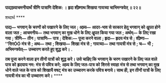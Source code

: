 **पाद्याघ्र्याचमनीयार्थं त्रीणि पात्राणि देशिक: ।** **हृदा शीष्र्णाथ शिखया गायत्र्या चाभिमन्त्रयेत् ॥ २२॥** 

शब्दार्थ **** 

**पाद्य—** **भगवान् के चरणों को पखारने के लिए जल** **; अघ्र्य—** **आदर-भाव से सत्कार हेतु भगवान् को अॢपत होने वाला जल** **;** **आचमनीय—** **तथा भगवान् का मुख धोने के लिए अॢपत किया गया जल** **; अर्थम्—** **के लिए रखा गया** **; त्रीणि—** **तीन** **;** **पात्राणि—** **पात्र** **; देशिक:—** **पूजा करने वाला** **; हृदा—** **हृदय मंत्र से** **; शीष्र्णा—** **''सिरÓÓ मंत्र से** **; अथ—** **तथा** **; शिखया—** **शिखा** **मंत्र से** **; गायत्र्या—** **तथा गायत्री मंत्र से** **; च—** **भी** **; अभिमन्त्रयेत्—** **उच्चारण करते हुए शुद्ध करे।** **.** 

**तब पूजा करने वाला इन तीनों पात्रों को शुद्ध करे। उसे चाहिए कि भगवान् के चरण** **पखारने के लिए जल वाले पात्र को** **हृदयाय नम:** **मंत्र से पवित्र करे; अघ्र्य के लिए जल-पात्र को** **शिरसे स्वाहा** **मंत्र से तथा भगवान् का मुख धोने वाले जल के पात्र को** **शिखायै वषट्** **मंत्र का** **उच्चारण करके पवित्र बनाये। साथ ही, इन तीनों पात्रों के लिए गायत्री मंत्र का भी उच्चारण** **करे।** **** 
